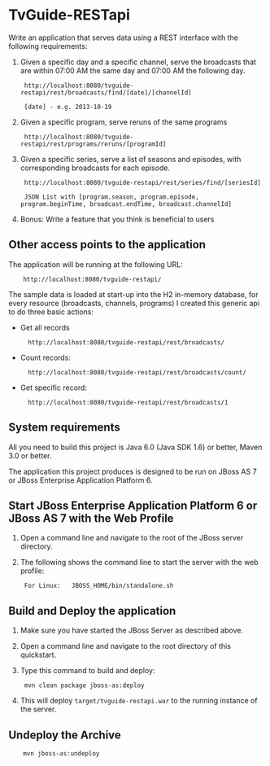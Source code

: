 TvGuide-RESTapi
===================

Write an application that serves data using a REST­ interface with the following requirements:

1. Given a specific day and a specific channel, serve the broadcasts that are within 07:00 AM the same day and 07:00 AM the following day. 

        http://localhost:8080/tvguide-restapi/rest/broadcasts/find/[date]/[channelId]

        [date] - e.g. 2013-10-19

2. Given a specific program, serve reruns of the same programs

        http://localhost:8080/tvguide-restapi/rest/programs/reruns/[programId]

3. Given a specific series, serve a list of seasons and episodes, with corresponding broadcasts for each episode.

        http://localhost:8080/tvguide-restapi/rest/series/find/[seriesId]

        JSON List with [program.season, program.episode, program.beginTime, broadcast.endTime, broadcast.channelId]

4. Bonus: Write a feature that you think is beneficial to users

Other access points to the application
---------------------

The application will be running at the following URL:

        http://localhost:8080/tvguide-restapi/

The sample data is loaded at start-up into the H2 in-memory database, for every resource (broadcasts, channels, programs) I created this generic api to do three basic actions:

* Get all records

        http://localhost:8080/tvguide-restapi/rest/broadcasts/

* Count records:  
        
        http://localhost:8080/tvguide-restapi/rest/broadcasts/count/

* Get specific record: 
 
        http://localhost:8080/tvguide-restapi/rest/broadcasts/1


System requirements
-------------------

All you need to build this project is Java 6.0 (Java SDK 1.6) or better, Maven 3.0 or better.

The application this project produces is designed to be run on JBoss AS 7 or JBoss Enterprise Application Platform 6.

Start JBoss Enterprise Application Platform 6 or JBoss AS 7 with the Web Profile
-------------------------

1. Open a command line and navigate to the root of the JBoss server directory.
2. The following shows the command line to start the server with the web profile:

        For Linux:   JBOSS_HOME/bin/standalone.sh    	

Build and Deploy the application
-------------------------

1. Make sure you have started the JBoss Server as described above.
2. Open a command line and navigate to the root directory of this quickstart.
3. Type this command to build and deploy:

        mvn clean package jboss-as:deploy

4. This will deploy `target/tvguide-restapi.war` to the running instance of the server.


Undeploy the Archive
--------------------

        mvn jboss-as:undeploy		

